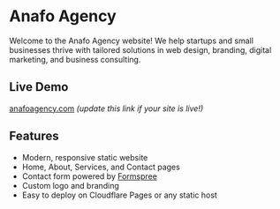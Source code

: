 # Anafo Agency

Welcome to the Anafo Agency website!
We help startups and small businesses thrive with tailored solutions in web design, branding, digital marketing, and business consulting.

## Live Demo

[anafoagency.com](https://anafoagency.com) *(update this link if your site is live!)*

## Features

- Modern, responsive static website
- Home, About, Services, and Contact pages
- Contact form powered by [Formspree](https://formspree.io/)
- Custom logo and branding
- Easy to deploy on Cloudflare Pages or any static host
